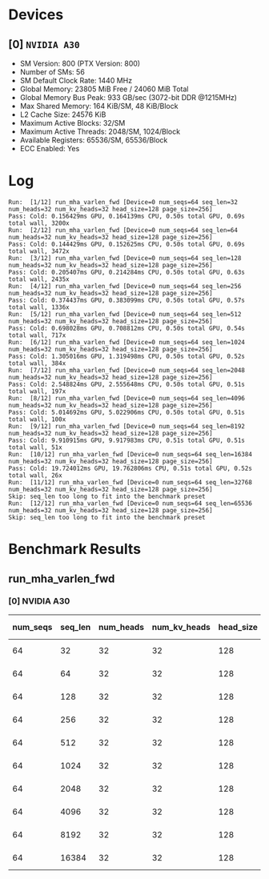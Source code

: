# Devices

## [0] `NVIDIA A30`
* SM Version: 800 (PTX Version: 800)
* Number of SMs: 56
* SM Default Clock Rate: 1440 MHz
* Global Memory: 23805 MiB Free / 24060 MiB Total
* Global Memory Bus Peak: 933 GB/sec (3072-bit DDR @1215MHz)
* Max Shared Memory: 164 KiB/SM, 48 KiB/Block
* L2 Cache Size: 24576 KiB
* Maximum Active Blocks: 32/SM
* Maximum Active Threads: 2048/SM, 1024/Block
* Available Registers: 65536/SM, 65536/Block
* ECC Enabled: Yes

# Log

```
Run:  [1/12] run_mha_varlen_fwd [Device=0 num_seqs=64 seq_len=32 num_heads=32 num_kv_heads=32 head_size=128 page_size=256]
Pass: Cold: 0.156429ms GPU, 0.164139ms CPU, 0.50s total GPU, 0.69s total wall, 3200x 
Run:  [2/12] run_mha_varlen_fwd [Device=0 num_seqs=64 seq_len=64 num_heads=32 num_kv_heads=32 head_size=128 page_size=256]
Pass: Cold: 0.144429ms GPU, 0.152625ms CPU, 0.50s total GPU, 0.69s total wall, 3472x 
Run:  [3/12] run_mha_varlen_fwd [Device=0 num_seqs=64 seq_len=128 num_heads=32 num_kv_heads=32 head_size=128 page_size=256]
Pass: Cold: 0.205407ms GPU, 0.214284ms CPU, 0.50s total GPU, 0.63s total wall, 2435x 
Run:  [4/12] run_mha_varlen_fwd [Device=0 num_seqs=64 seq_len=256 num_heads=32 num_kv_heads=32 head_size=128 page_size=256]
Pass: Cold: 0.374437ms GPU, 0.383099ms CPU, 0.50s total GPU, 0.57s total wall, 1336x 
Run:  [5/12] run_mha_varlen_fwd [Device=0 num_seqs=64 seq_len=512 num_heads=32 num_kv_heads=32 head_size=128 page_size=256]
Pass: Cold: 0.698028ms GPU, 0.708812ms CPU, 0.50s total GPU, 0.54s total wall, 717x 
Run:  [6/12] run_mha_varlen_fwd [Device=0 num_seqs=64 seq_len=1024 num_heads=32 num_kv_heads=32 head_size=128 page_size=256]
Pass: Cold: 1.305016ms GPU, 1.319498ms CPU, 0.50s total GPU, 0.52s total wall, 384x 
Run:  [7/12] run_mha_varlen_fwd [Device=0 num_seqs=64 seq_len=2048 num_heads=32 num_kv_heads=32 head_size=128 page_size=256]
Pass: Cold: 2.548824ms GPU, 2.555648ms CPU, 0.50s total GPU, 0.51s total wall, 197x 
Run:  [8/12] run_mha_varlen_fwd [Device=0 num_seqs=64 seq_len=4096 num_heads=32 num_kv_heads=32 head_size=128 page_size=256]
Pass: Cold: 5.014692ms GPU, 5.022906ms CPU, 0.50s total GPU, 0.51s total wall, 100x 
Run:  [9/12] run_mha_varlen_fwd [Device=0 num_seqs=64 seq_len=8192 num_heads=32 num_kv_heads=32 head_size=128 page_size=256]
Pass: Cold: 9.910915ms GPU, 9.917983ms CPU, 0.51s total GPU, 0.51s total wall, 51x 
Run:  [10/12] run_mha_varlen_fwd [Device=0 num_seqs=64 seq_len=16384 num_heads=32 num_kv_heads=32 head_size=128 page_size=256]
Pass: Cold: 19.724012ms GPU, 19.762806ms CPU, 0.51s total GPU, 0.52s total wall, 26x 
Run:  [11/12] run_mha_varlen_fwd [Device=0 num_seqs=64 seq_len=32768 num_heads=32 num_kv_heads=32 head_size=128 page_size=256]
Skip: seq_len too long to fit into the benchmark preset
Run:  [12/12] run_mha_varlen_fwd [Device=0 num_seqs=64 seq_len=65536 num_heads=32 num_kv_heads=32 head_size=128 page_size=256]
Skip: seq_len too long to fit into the benchmark preset
```

# Benchmark Results

## run_mha_varlen_fwd

### [0] NVIDIA A30

| num_seqs | seq_len | num_heads | num_kv_heads | head_size | page_size |    Read     |    Write    | Samples |  CPU Time  | Noise  |  GPU Time  | Noise  | GlobalMem BW | BWUtil |
|----------|---------|-----------|--------------|-----------|-----------|-------------|-------------|---------|------------|--------|------------|--------|--------------|--------|
|       64 |      32 |        32 |           32 |       128 |       256 |  32.500 MiB | 512.000 KiB |   3200x | 164.139 us | 26.04% | 156.429 us | 19.20% | 221.206 GB/s | 23.71% |
|       64 |      64 |        32 |           32 |       128 |       256 |  64.500 MiB | 512.000 KiB |   3472x | 152.625 us | 38.47% | 144.429 us |  0.53% | 471.909 GB/s | 50.57% |
|       64 |     128 |        32 |           32 |       128 |       256 | 128.500 MiB | 512.000 KiB |   2435x | 214.284 us | 35.80% | 205.407 us |  0.40% | 658.527 GB/s | 70.57% |
|       64 |     256 |        32 |           32 |       128 |       256 | 256.500 MiB | 512.000 KiB |   1336x | 383.099 us | 17.16% | 374.437 us |  0.28% | 719.705 GB/s | 77.13% |
|       64 |     512 |        32 |           32 |       128 |       256 | 512.500 MiB | 512.000 KiB |    717x | 708.812 us | 11.47% | 698.028 us |  0.27% | 770.627 GB/s | 82.59% |
|       64 |    1024 |        32 |           32 |       128 |       256 |   1.000 GiB | 512.000 KiB |    384x |   1.319 ms | 11.26% |   1.305 ms |  0.19% | 823.584 GB/s | 88.26% |
|       64 |    2048 |        32 |           32 |       128 |       256 |   2.000 GiB | 512.000 KiB |    197x |   2.556 ms |  0.32% |   2.549 ms |  0.18% | 842.950 GB/s | 90.34% |
|       64 |    4096 |        32 |           32 |       128 |       256 |   4.000 GiB | 512.000 KiB |    100x |   5.023 ms |  0.30% |   5.015 ms |  0.14% | 856.686 GB/s | 91.81% |
|       64 |    8192 |        32 |           32 |       128 |       256 |   8.000 GiB | 512.000 KiB |     51x |   9.918 ms |  0.13% |   9.911 ms |  0.11% | 866.820 GB/s | 92.89% |
|       64 |   16384 |        32 |           32 |       128 |       256 |  16.000 GiB | 512.000 KiB |     26x |  19.763 ms |  0.82% |  19.724 ms |  0.09% | 871.066 GB/s | 93.35% |

